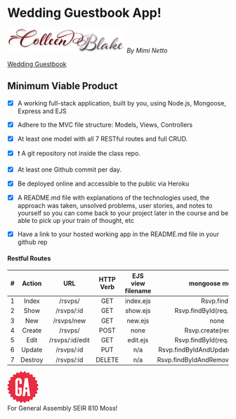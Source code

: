 # Wedding Guestbook App!

![Colleen and Blake](/public/img/co_bl.png)   _By Mimi Netto_

[Wedding Guestbook](https://ellypuppy.herokuapp.com/)

## Minimum Viable Product

- [x] A working full-stack application, built by you, using Node.js, Mongoose, Express and EJS
- [x] Adhere to the MVC file structure: Models, Views, Controllers
- [x] At least one model with all 7 RESTful routes and full CRUD.
- [x] ❗ A git repository not inside the class repo.
- [x] At least one Github commit per day.
- [x] Be deployed online and accessible to the public via Heroku
 -[x] A README.md file with explanations of the technologies used, the approach was taken, unsolved problems, user stories, and notes to yourself so you can come back to your project later in the course and be able to pick up your train of thought, etc
- [x] Have a link to your hosted working app in the README.md file in your github rep



#### Restful Routes
|#|Action|URL|HTTP Verb|EJS view filename|mongoose method|
|:---:|:---:|:---:|:---:|:---:|:---:|
|1| Index | /rsvps/ | GET | index.ejs | Rsvp.find() |
|2| Show | /rsvps/:id | GET | show.ejs | Rsvp.findById(req.params.id) |
|3| New | /rsvps/new | GET | new.ejs | none |
|4| Create | /rsvps/ | POST| none | Rsvp.create(req.body)|
|5| Edit | /rsvps/:id/edit | GET | edit.ejs | Rsvp.findById(req.params.id) |
|6| Update | /rsvps/:id | PUT | n/a | Rsvp.findByIdAndUpdate(req.params.id) |
|7| Destroy | /rsvps/:id | DELETE | n/a | Rsvp.findByIdAndRemove(req.params.id) |

![ga](/public/img/gaLogo.png) <br>
For General Assembly SEIR 810 Moss!
